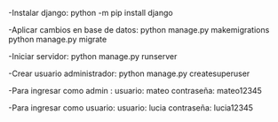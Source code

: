 -Instalar django:
python -m pip install django

-Aplicar cambios en base de datos:
python manage.py makemigrations
python manage.py migrate

-Iniciar servidor:
python manage.py runserver

-Crear usuario administrador:
python manage.py createsuperuser

-Para ingresar como admin :
usuario: mateo
contraseña: mateo12345

-Para ingresar como usuario:
usuario: lucia
contraseña: lucia12345
